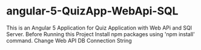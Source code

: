# angular-5-QuizApp-WebApi-SQL
This is an Angular 5 Application for Quiz Application with Web APi and SQl Server.  Before Running this Project Install npm packages using 'npm install' command. Change Web API DB Connection String
